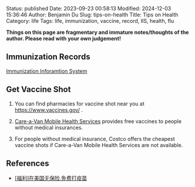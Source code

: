 Status: published
Date: 2023-09-23 00:58:13
Modified: 2024-12-03 15:36:46
Author: Benjamin Du
Slug: tips-on-health
Title: Tips on Health
Category: life
Tags: life, immunization, vaccine, record, IIS, health, flu

**Things on this page are fragmentary and immature notes/thoughts of the author. Please read with your own judgement!**

## Immunization Records

[Immunization Inforamtion System](https://app.myirmobile.com/auth/sign-in?state=WA)

## Get Vaccine Shot

1. You can find pharmacies for vaccine shot near you at
    https://www.vaccines.gov/
    .
    
2. [Care-a-Van Mobile Health Services](https://doh.wa.gov/you-and-your-family/care-van-mobile-health-services)
    provides free vaccines to people without medical insurances.

3. For people without medical insurance,
    Costco offers the cheapest vaccine shots
    if Care-a-Van Mobile Health Services are not available.

## References

- [[福利]在美国无保险,免费打疫苗](https://www.xiaohongshu.com/explore/672671f2000000001b0107eb?app_platform=ios&app_version=8.63&share_from_user_hidden=true&xsec_source=app_share&type=normal&xsec_token=CBR6El8x2gTGDKc-_g7cAcUuekC2yEJpJpllsMkY0fWCs=&author_share=1&xhsshare=WeixinSession&shareRedId=ODk5N0ZJST42NzUyOTgwNjdJOThJN0k_&apptime=1733254653&share_id=1a6b4dd781c14319b3c6f60e52f87312)
